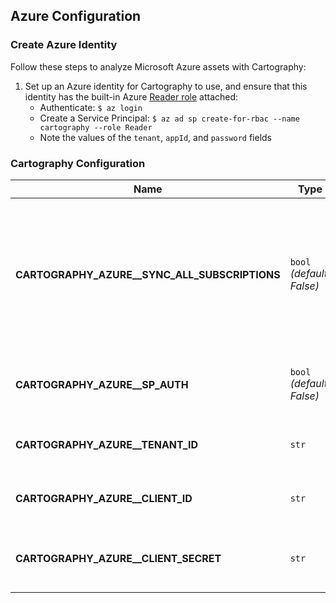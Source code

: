 ## Azure Configuration

### Create Azure Identity
Follow these steps to analyze Microsoft Azure assets with Cartography:

1. Set up an Azure identity for Cartography to use, and ensure that this identity has the built-in Azure [Reader role](https://docs.microsoft.com/en-us/azure/role-based-access-control/built-in-roles#reader) attached:
    * Authenticate: `$ az login`
    * Create a Service Principal: `$ az ad sp create-for-rbac --name cartography --role Reader`
    * Note the values of the `tenant`, `appId`, and `password` fields

### Cartography Configuration

| **Name** | **Type** | **Description** |
|----------|----------|-----------------|
| **CARTOGRAPHY_AZURE__SYNC_ALL_SUBSCRIPTIONS** | `bool` _(default: False)_ | Enable Azure sync for all discovered subscriptions. When this parameter is supplied cartography will discover all configured Azure subscriptions. |
| **CARTOGRAPHY_AZURE__SP_AUTH** | `bool` _(default: False)_ | Use Service Principal authentication for Azure sync. |
| **CARTOGRAPHY_AZURE__TENANT_ID** | `str` | Azure Tenant Id for Service Principal Authentication. |
| **CARTOGRAPHY_AZURE__CLIENT_ID** | `str` | Azure Client Id for Service Principal Authentication. |
| **CARTOGRAPHY_AZURE__CLIENT_SECRET** | `str` | Azure Client Secret for Service Principal Authentication. |
